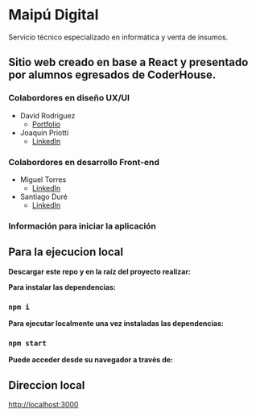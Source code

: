 # Maipú Digital
Servicio técnico especializado en informática y venta de insumos.

## Sitio web creado en base a React y presentado por alumnos egresados de CoderHouse.

### Colabordores en diseño UX/UI
 - David Rodriguez
     - [Portfolio](https://www.behance.net/davidrodriguez)
 - Joaquín Priotti
     - [LinkedIn](https://www.linkedin.com/in/joaquinpriotti/)

### Colabordores en desarrollo Front-end
 - Miguel Torres
     - [LinkedIn](https://www.linkedin.com/in/miguel-toar/)
 - Santiago Duré
     - [LinkedIn](https://www.linkedin.com/in/santiago-duré-9699571ba/)


### Información para iniciar la aplicación

## Para la ejecucion local

**Descargar este repo y en la raíz del proyecto realizar:**

**Para instalar las dependencias:**
### `npm i`

**Para ejecutar localmente una vez instaladas las dependencias:**
### `npm start`

**Puede acceder desde su navegador a través de:**
## Direccion local
[http://localhost:3000](http://localhost:3000)
